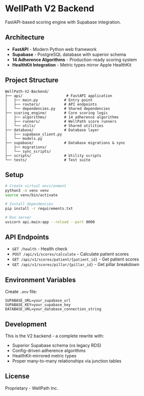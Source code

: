 # WellPath V2 Backend

FastAPI-based scoring engine with Supabase integration.

## Architecture

- **FastAPI** - Modern Python web framework
- **Supabase** - PostgreSQL database with superior schema
- **14 Adherence Algorithms** - Production-ready scoring system
- **HealthKit Integration** - Metric types mirror Apple HealthKit

## Project Structure

```
WellPath-V2-Backend/
├── api/                    # FastAPI application
│   ├── main.py            # Entry point
│   ├── routers/           # API endpoints
│   └── dependencies.py    # Shared dependencies
├── scoring_engine/        # Core scoring logic
│   ├── algorithms/        # 14 adherence algorithms
│   ├── runners/           # WellPath score runners
│   └── utils/             # Shared utilities
├── database/              # Database layer
│   ├── supabase_client.py
│   └── models.py
├── supabase/              # Database migrations & sync
│   ├── migrations/
│   └── sync_scripts/
├── scripts/               # Utility scripts
└── tests/                 # Test suite
```

## Setup

```bash
# Create virtual environment
python3 -m venv venv
source venv/bin/activate

# Install dependencies
pip install -r requirements.txt

# Run server
uvicorn api.main:app --reload --port 8000
```

## API Endpoints

- `GET /health` - Health check
- `POST /api/v1/scores/calculate` - Calculate patient scores
- `GET /api/v1/scores/patient/{patient_id}` - Get patient scores
- `GET /api/v1/scores/pillar/{pillar_id}` - Get pillar breakdown

## Environment Variables

Create `.env` file:

```
SUPABASE_URL=your_supabase_url
SUPABASE_KEY=your_supabase_key
DATABASE_URL=your_database_connection_string
```

## Development

This is the V2 backend - a complete rewrite with:
- Superior Supabase schema (vs legacy RDS)
- Config-driven adherence algorithms
- HealthKit-mirrored metric types
- Proper many-to-many relationships via junction tables

## License

Proprietary - WellPath Inc.

